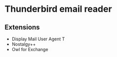 # Thunderbird email reader

## Extensions

- Display Mail User Agent T
- Nostalgy++
- Owl for Exchange
